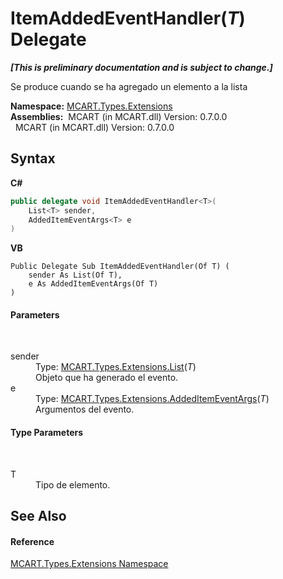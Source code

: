 # ItemAddedEventHandler(*T*) Delegate
 _**\[This is preliminary documentation and is subject to change.\]**_

Se produce cuando se ha agregado un elemento a la lista

**Namespace:**&nbsp;<a href="a8e71047-44e0-7000-43f0-67a6f5b9758c">MCART.Types.Extensions</a><br />**Assemblies:**&nbsp;&nbsp;MCART (in MCART.dll) Version: 0.7.0.0<br />&nbsp;&nbsp;MCART (in MCART.dll) Version: 0.7.0.0<br />

## Syntax

**C#**<br />
``` C#
public delegate void ItemAddedEventHandler<T>(
	List<T> sender,
	AddedItemEventArgs<T> e
)

```

**VB**<br />
``` VB
Public Delegate Sub ItemAddedEventHandler(Of T) ( 
	sender As List(Of T),
	e As AddedItemEventArgs(Of T)
)
```


#### Parameters
&nbsp;<dl><dt>sender</dt><dd>Type: <a href="e472f890-0d94-e75b-9f29-f49cc04a830f">MCART.Types.Extensions.List</a>(*T*)<br />Objeto que ha generado el evento.</dd><dt>e</dt><dd>Type: <a href="ff57925e-493c-c671-62ea-72b4f93b6fdf">MCART.Types.Extensions.AddedItemEventArgs</a>(*T*)<br />Argumentos del evento.</dd></dl>

#### Type Parameters
&nbsp;<dl><dt>T</dt><dd>Tipo de elemento.</dd></dl>

## See Also


#### Reference
<a href="a8e71047-44e0-7000-43f0-67a6f5b9758c">MCART.Types.Extensions Namespace</a><br />